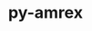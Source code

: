 ---
title: "py-amrex"
layout: cache
categories: [package, develop-2024-12-01]
meta: {"versions": ["24.10"], "compilers": ["gcc@=11.4.0", "gcc@=9.4.0", "oneapi@=2024.2.1"], "oss": ["ubuntu20.04", "ubuntu22.04"], "platforms": ["linux"], "targets": ["neoverse_v1", "neoverse_v2", "ppc64le", "x86_64_v3"], "stacks": ["e4s", "e4s-neoverse-v2", "e4s-neoverse_v1", "e4s-oneapi", "e4s-power", "root"], "num_specs": 11, "num_specs_by_stack": {"root": 11, "e4s-power": 2, "e4s-neoverse_v1": 2, "e4s-neoverse-v2": 2, "e4s": 2, "e4s-oneapi": 3}}
spec_details: [{"hash": "fgmuhzfafjpx56u6um32cmyivmjnhfgl", "compiler": "gcc@=9.4.0", "versions": ["24.10"], "os": "ubuntu20.04", "platform": "linux", "target": "ppc64le", "variants": ["build_system=cmake", "build_type=Release", "~cuda", "dimensions=1,2,3", "generator=make", "+ipo", "+mpi", "~openmp", "precision=double", "~rocm", "~sycl", "~tiny_profile"], "stacks": ["root", "e4s-power"], "size": "-", "tarball": "https://binaries.spack.io/develop-2024-12-01/build_cache/linux-ubuntu20.04-ppc64le/gcc-9.4.0/py-amrex-24.10/linux-ubuntu20.04-ppc64le-gcc-9.4.0-py-amrex-24.10-fgmuhzfafjpx56u6um32cmyivmjnhfgl.spack"}, {"hash": "quewjceyayud2xmjztowrwfwxadergwi", "compiler": "gcc@=9.4.0", "versions": ["24.10"], "os": "ubuntu20.04", "platform": "linux", "target": "ppc64le", "variants": ["build_system=cmake", "build_type=Release", "~cuda", "dimensions=1,2,3", "generator=make", "+ipo", "+mpi", "+openmp", "precision=double", "~rocm", "~sycl", "~tiny_profile"], "stacks": ["root", "e4s-power"], "size": "-", "tarball": "https://binaries.spack.io/develop-2024-12-01/build_cache/linux-ubuntu20.04-ppc64le/gcc-9.4.0/py-amrex-24.10/linux-ubuntu20.04-ppc64le-gcc-9.4.0-py-amrex-24.10-quewjceyayud2xmjztowrwfwxadergwi.spack"}, {"hash": "rlmzih46ljdoagk2egx5lm5gdz33e6v6", "compiler": "gcc@=11.4.0", "versions": ["24.10"], "os": "ubuntu22.04", "platform": "linux", "target": "neoverse_v1", "variants": ["build_system=cmake", "build_type=Release", "~cuda", "dimensions=1,2,3", "generator=make", "+ipo", "+mpi", "~openmp", "precision=double", "~rocm", "~sycl", "~tiny_profile"], "stacks": ["e4s-neoverse_v1", "root"], "size": "-", "tarball": "https://binaries.spack.io/develop-2024-12-01/build_cache/linux-ubuntu22.04-neoverse_v1/gcc-11.4.0/py-amrex-24.10/linux-ubuntu22.04-neoverse_v1-gcc-11.4.0-py-amrex-24.10-rlmzih46ljdoagk2egx5lm5gdz33e6v6.spack"}, {"hash": "y2nlocettakciqvmwr4eszyr2i7xzefi", "compiler": "gcc@=11.4.0", "versions": ["24.10"], "os": "ubuntu22.04", "platform": "linux", "target": "neoverse_v1", "variants": ["build_system=cmake", "build_type=Release", "~cuda", "dimensions=1,2,3", "generator=make", "+ipo", "+mpi", "+openmp", "precision=double", "~rocm", "~sycl", "~tiny_profile"], "stacks": ["e4s-neoverse_v1", "root"], "size": "-", "tarball": "https://binaries.spack.io/develop-2024-12-01/build_cache/linux-ubuntu22.04-neoverse_v1/gcc-11.4.0/py-amrex-24.10/linux-ubuntu22.04-neoverse_v1-gcc-11.4.0-py-amrex-24.10-y2nlocettakciqvmwr4eszyr2i7xzefi.spack"}, {"hash": "66xoch3sg4k2ecicpjajsopgwfwhauol", "compiler": "gcc@=11.4.0", "versions": ["24.10"], "os": "ubuntu22.04", "platform": "linux", "target": "neoverse_v2", "variants": ["build_system=cmake", "build_type=Release", "~cuda", "dimensions=1,2,3", "generator=make", "+ipo", "+mpi", "~openmp", "precision=double", "~rocm", "~sycl", "~tiny_profile"], "stacks": ["root", "e4s-neoverse-v2"], "size": "-", "tarball": "https://binaries.spack.io/develop-2024-12-01/build_cache/linux-ubuntu22.04-neoverse_v2/gcc-11.4.0/py-amrex-24.10/linux-ubuntu22.04-neoverse_v2-gcc-11.4.0-py-amrex-24.10-66xoch3sg4k2ecicpjajsopgwfwhauol.spack"}, {"hash": "zhdk2ercpqtgpksnnkzicw72rbar756a", "compiler": "gcc@=11.4.0", "versions": ["24.10"], "os": "ubuntu22.04", "platform": "linux", "target": "neoverse_v2", "variants": ["build_system=cmake", "build_type=Release", "~cuda", "dimensions=1,2,3", "generator=make", "+ipo", "+mpi", "+openmp", "precision=double", "~rocm", "~sycl", "~tiny_profile"], "stacks": ["root", "e4s-neoverse-v2"], "size": "-", "tarball": "https://binaries.spack.io/develop-2024-12-01/build_cache/linux-ubuntu22.04-neoverse_v2/gcc-11.4.0/py-amrex-24.10/linux-ubuntu22.04-neoverse_v2-gcc-11.4.0-py-amrex-24.10-zhdk2ercpqtgpksnnkzicw72rbar756a.spack"}, {"hash": "46762xbhnjwieddai2erhhoqmeqkvxkb", "compiler": "gcc@=11.4.0", "versions": ["24.10"], "os": "ubuntu22.04", "platform": "linux", "target": "x86_64_v3", "variants": ["build_system=cmake", "build_type=Release", "~cuda", "dimensions=1,2,3", "generator=make", "+ipo", "+mpi", "~openmp", "precision=double", "~rocm", "~sycl", "~tiny_profile"], "stacks": ["e4s", "root"], "size": "-", "tarball": "https://binaries.spack.io/develop-2024-12-01/build_cache/linux-ubuntu22.04-x86_64_v3/gcc-11.4.0/py-amrex-24.10/linux-ubuntu22.04-x86_64_v3-gcc-11.4.0-py-amrex-24.10-46762xbhnjwieddai2erhhoqmeqkvxkb.spack"}, {"hash": "cmuxdlcqvufhxihderohx5pmvb2h26c4", "compiler": "gcc@=11.4.0", "versions": ["24.10"], "os": "ubuntu22.04", "platform": "linux", "target": "x86_64_v3", "variants": ["build_system=cmake", "build_type=Release", "~cuda", "dimensions=1,2,3", "generator=make", "+ipo", "+mpi", "+openmp", "precision=double", "~rocm", "~sycl", "~tiny_profile"], "stacks": ["e4s", "root"], "size": "-", "tarball": "https://binaries.spack.io/develop-2024-12-01/build_cache/linux-ubuntu22.04-x86_64_v3/gcc-11.4.0/py-amrex-24.10/linux-ubuntu22.04-x86_64_v3-gcc-11.4.0-py-amrex-24.10-cmuxdlcqvufhxihderohx5pmvb2h26c4.spack"}, {"hash": "62d2erzp3phm3flsoxe7qjdjcl4pe6pi", "compiler": "oneapi@=2024.2.1", "versions": ["24.10"], "os": "ubuntu22.04", "platform": "linux", "target": "x86_64_v3", "variants": ["build_system=cmake", "build_type=Release", "~cuda", "dimensions=1,2,3", "generator=make", "~ipo", "+mpi", "+openmp", "precision=double", "~rocm", "~sycl", "~tiny_profile"], "stacks": ["e4s-oneapi", "root"], "size": "-", "tarball": "https://binaries.spack.io/develop-2024-12-01/build_cache/linux-ubuntu22.04-x86_64_v3/oneapi-2024.2.1/py-amrex-24.10/linux-ubuntu22.04-x86_64_v3-oneapi-2024.2.1-py-amrex-24.10-62d2erzp3phm3flsoxe7qjdjcl4pe6pi.spack"}, {"hash": "bsrybyjztxwdw5qlcko5kz57vqav4tt5", "compiler": "oneapi@=2024.2.1", "versions": ["24.10"], "os": "ubuntu22.04", "platform": "linux", "target": "x86_64_v3", "variants": ["build_system=cmake", "build_type=Release", "~cuda", "dimensions=1,2,3", "generator=make", "~ipo", "+mpi", "~openmp", "precision=double", "~rocm", "~sycl", "~tiny_profile"], "stacks": ["e4s-oneapi", "root"], "size": "-", "tarball": "https://binaries.spack.io/develop-2024-12-01/build_cache/linux-ubuntu22.04-x86_64_v3/oneapi-2024.2.1/py-amrex-24.10/linux-ubuntu22.04-x86_64_v3-oneapi-2024.2.1-py-amrex-24.10-bsrybyjztxwdw5qlcko5kz57vqav4tt5.spack"}, {"hash": "zknyladcaqeu7o3wyamgqwyyubkes5wq", "compiler": "oneapi@=2024.2.1", "versions": ["24.10"], "os": "ubuntu22.04", "platform": "linux", "target": "x86_64_v3", "variants": ["build_system=cmake", "build_type=Release", "~cuda", "dimensions=1,2,3", "generator=make", "~ipo", "+mpi", "~openmp", "precision=double", "~rocm", "~sycl", "~tiny_profile"], "stacks": ["e4s-oneapi", "root"], "size": "-", "tarball": "https://binaries.spack.io/develop-2024-12-01/build_cache/linux-ubuntu22.04-x86_64_v3/oneapi-2024.2.1/py-amrex-24.10/linux-ubuntu22.04-x86_64_v3-oneapi-2024.2.1-py-amrex-24.10-zknyladcaqeu7o3wyamgqwyyubkes5wq.spack"}]
---